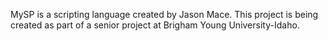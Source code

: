MySP is a scripting language created by Jason Mace.
This project is being created as part of a senior project at Brigham Young University-Idaho.